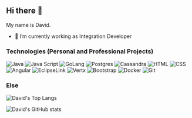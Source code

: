 ## Hi there 👋

My name is David.

- 🔭 I’m currently working as Integration Developer

### Technologies (Personal and Professional Projects)
![Java](https://img.shields.io/badge/-java-616161?style=flat-square&logo=java)
![Java Script](https://img.shields.io/badge/-javascript-616161?style=flat-square&logo=javascript) 
![GoLang](https://img.shields.io/badge/-golang-616161?style=flat-square&logo=go)
![Postgres](https://img.shields.io/badge/-postgres-616161?style=flat-square&logo=postgresql) 
![Cassandra](https://img.shields.io/badge/-cassandra-616161?style=flat-square&logo=apachecassandra)
![HTML](https://img.shields.io/badge/-HTML-616161?style=flat-square&logo=html5)
![CSS](https://img.shields.io/badge/-CSS-616161?style=flat-square&logo=css3)
![Angular](https://img.shields.io/badge/-angular-616161?style=flat-square&logo=angular)
![EclipseLink](https://img.shields.io/badge/-eclipselink-616161?style=flat-square&logo=eclipse)
![Vertx](https://img.shields.io/badge/-vertx-616161?style=flat-square&logo=eclipse)
![Bootstrap](https://img.shields.io/badge/-bootstrap-616161?style=flat-square&logo=bootstrap)
![Docker](https://img.shields.io/badge/-docker-616161?style=flat-square&logo=docker)
![Git](https://img.shields.io/badge/-git-616161?style=flat-square&logo=git)

### Else
![David's Top Langs](https://github-readme-stats.vercel.app/api/top-langs/?username=fornazierr&layout=compact&title_color=d6d6d6&icon_color=79ff97&text_color=d6d6d6&bg_color=616161)

![David's GitHub stats](https://github-readme-stats.vercel.app/api/?username=fornazierr&show_icons=true&title_color=d6d6d6&icon_color=79ff97&text_color=d6d6d6&bg_color=616161)
